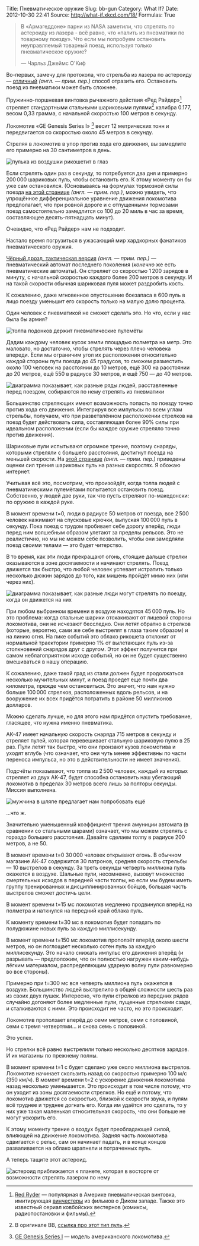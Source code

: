 Title: Пневматическое оружие
Slug: bb-gun
Category: What If?
Date: 2012-10-30 22:41
Source: http://what-if.xkcd.com/18/
Formulas: True

> В «Армагеддоне» парни из NASA заметили, что стрелять по астероиду из лазера - всё равно, что «палить из пневматики по товарному поезду». Что если мы попробуем остановить неуправляемый товарный поезд, используя только пневматическое оружие?
>
> — Чарльз Джеймс О'Киф

Во-первых, замечу для протокола, что стрельба из лазера по астероиду — [отличный](http://proceedings.aip.org/resource/2/apcpcs/664/1/509_1?bypassSSO=1) _(англ. — прим. пер.)_ способ отразить его. Остановить поезд из пневматики может быть сложнее.

Пружинно-поршневая винтовка рычажного действия «Ред Райдер»[^1] стреляет стандартными стальными шариковыми пулями[^2] калибра 0.177, весом 0,33 грамма, с начальной скоростью 100 метров в секунду.

Локомотив «GE Genesis Series I» [^3] весит 12 метрических тонн и передвигается со скоростью около 45 метров в секунду.

Стреляя в локомотив в упор против хода его движения, вы замедлите его примерно на 30 сантиметров в день.

![](/uploads/018-bb-gun/bb_1shot_ru.png "пулька из воздушки рикошетит в глаз")

Если стрелять один раз в секунду, то потребуется два дня и примерно 200&thinsp;000 шариковых пуль, чтобы остановить его. К этому моменту он бы уже сам остановился. (Основываясь на формулах тормозной силы поезда [на этой странице](https://pantherfile.uwm.edu/horowitz/www/PropulsionResistance.html) _(англ. — прим. пер.)_, можно увидеть, что упрощённое дифференциальное уравнение движения локомотива предполагает, что при ровной дороге и с отпущенными тормозами поезд самостоятельно замедлится со 100 до 20 миль в час за время, составляющее десять-пятнадцать минут).

Очевидно, что «Ред Райдер» нам не подходит.

Настало время погрузиться в ужасающий мир хардкорных фанатиков пневматического оружия.

[Чёрный дрозд, тактическая версия](http://www.drozdmax.com/bb-machine-guns/tactical-edition-blackbird.html) _(англ. — прим. пер.)_ — пневматический автомат последнего поколения (_конечно_ же есть пневматические автоматы). Он стреляет со скоростью 1&thinsp;200 зарядов в минуту, с начальной скоростью каждого более 200 метров в секунду. И на такой скорости обычная шариковая пуля может раздробить кость.

К сожалению, даже мгновенное опустошение боезапаса в 600 пуль в лицо поезду уменьшит его скорость только на малую долю процента.

Один человек с пневматикой не сможет сделать это. Но что, если у нас была бы армия?

![](/uploads/018-bb-gun/bb_army.png "толпа подонков держит пневматические пулемёты")

Дадим каждому человек кусок земли площадью полметра на метр. Это маловато, но достаточно, чтобы стрелять через плечо человека впереди. Если мы ограничим угол их расположения относительно каждой стороны пути поезда до 45 градусов, то сможем разместить около 100 человек на расстоянии до 10 метров, ещё 300 на расстоянии до 20 метров, ещё 550 в радиусе 30 метров, и ещё 750 — до 40 метров.

![](/uploads/018-bb-gun/bb_layout_ru.png "диаграмма показывает, как разные ряды людей, расставленные перед поездом, собираются по нему стрелять из пневматики")

Большинство стреляющих имеют возможность попасть по поезду точно против хода его движения. Интегрируя все импульсы по всем углам стрельбы, получаем, что при разветвлённом расположении стрелков на поезд будет действовать сила, составляющая более 90% силы при идеальном расположении (если бы каждое оружие стреляло точно против движения).

Шариковые пули испытывают огромное трение, поэтому снаряды, которыми стреляли с большего расстояния, достигнут поезда на меньшей скорости. На [этой странице](http://www.swatairsoft.eu/37.html) _(англ. — прим. пер.)_ приведены оценки сил трения шариковых пуль на разных скоростях. Я обожаю интернет.

Учитывая всё это, посмотрим, что произойдёт, когда толпа людей с пневматическими пулемётами попытается остановить поезд. Собственно, у людей две руки, так что пусть стреляют по-македонски: по оружию в каждой руке.

В момент времени t=0, люди в радиусе 50 метров от поезда, все 2&thinsp;500 человек нажимают на спусковые крючки, выпуская 100&thinsp;000 пуль в секунду. Пока поезд с трудом пробивает себе дорогу вперёд, люди перед ним волшебным образом улетают за пределы рельсов. Это не реалистично, но мы не можем себе позволить, чтобы они замедляли поезд своими телами — это будет читерство.

В то время, как эти люди прекращают огонь, стоящие дальше стрелки оказываются в зоне досягаемости и начинают стрелять. Поезд движется так быстро, что любой человек успевает истратить только несколько дюжин зарядов до того, как мишень пройдёт мимо них (или через них).

![](/uploads/018-bb-gun/bb_moving_ru.png "диаграмма показывает, как разные люди могут стрелять по поезду, когда он движется на них")

При любом выбранном времени в воздухе находятся 45&thinsp;000 пуль. Но это проблема: когда стальные шарики отскакивают от лицевой стороны локомотива, они не исчезают бесследно. Они летят обратно в стрелков (которые, вероятно, сами же себе выстрелят в глаза таким образом) и на линию огня. На пике событий это облако рикошета отклонит от нормальной траектории примерно 1% от вылетающих пуль из-за столкновений снарядов друг с другом. Этот эффект получится при самом неблагоприятном исходе событий, но он не будет существенно вмешиваться в нашу операцию.

К сожалению, даже такой град из стали должен будет продолжаться несколько мучительных минут, и поезд проедет еще почти два километра, прежде чем остановиться. Это значит, что нам нужно больше 100&thinsp;000 стрелков, расположенных вдоль рельсов, и на вооружение их всех придётся потратить в районе 50 миллионов долларов.

Можно сделать лучше, но для этого нам придётся опустить требование, гласящее, что нужна именно пневматика.

АК-47 имеет начальную скорость снаряда 715 метров в секунду и стреляет пулей, которая перевешивает стальную шариковую пулю в 25 раз. Пули летят так быстро, что они пронзают кузов локомотива и уходят вглубь (что означает, что они чуть менее эффективны по части переноса импульса, но это в действительности не имеет значения).

Подсчёты показывают, что толпа из 2&thinsp;500 человек, каждый из которых стреляет из двух АК-47, будет способна остановить наш убегающий локомотив в пределах 30 метров всего лишь за полторы секунды. Миссия выполнена.

![](/uploads/018-bb-gun/bb_more_ru.png "мужчина в шляпе предлагает нам попробовать ещё")

...что ж.

Значительно уменьшенный коэффициент трения амуниции автомата (в сравнении со стальными шарами) означает, что мы можем стрелять с гораздо большего расстояния. Давайте сделаем толпу в радиусе 200 метров, а не 50.

В момент времени t=0 30&thinsp;000 человек открывают огонь. В обычном магазине АК-47 содержится 30 патронов, средняя скорость стрельбы — 10 выстрелов в секунду. За треть секунды четверть миллиона пуль окажется в воздухе. Шальные пули, несомненно, вызовут множество смертельных исходов в передней части толпы, но если мы будем иметь группу тренированных и дисциплинированных бойцов, большая часть выстрелов сможет достичь цели.

В момент времени t=15 мс локомотив медленно продвинулся вперёд на полметра и наткнулся на передний край облака пуль.

К моменту времени t=30 мс в локомотив будет попадать по полудюжине новых пуль за каждую миллисекунду.

В момент времени t=150 мс локомотив проползёт вперёд около шести метров, но он поглощает несколько сотен пуль за каждую миллисекунду. Это начало снижать импульс его движения вперёд (и разрывать — предположим, что он полностью нагружен каким-нибудь лёгким материалом, распределяющим ударную волну пули равномерно во все стороны).

Примерно при t=300 мс вся четверть миллиона пуль окажется в воздухе. Большинство людей выстрелило в общей сложности шесть раз из своих двух пушек. Интересно, что пули стрелков из передних рядов случайно догоняют более медленные пули, пущенные стрелками сзади, и сталкиваются с ними. Это происходит не часто, но это происходит.

Локомотив проползает вперёд до семи метров, семи с половиной, семи с тремя четвертями... и снова семь с половиной.

Это успех.

Но стрелки всё равно выстрелили только несколько десятков зарядов. И их магазины по прежнему полны.

В момент времени t=1 с будет сделано уже около миллиона выстрелов. Локомотив начинает скользить назад со скоростью примерно 100 м/с (350 км/ч). В момент времени t=2 с ускорение движения локомотива назад несколько уменьшается. Это происходит в том числе потому, что он уходит из зоны досягаемости стрелков. Но ещё и потому, что локомотив движется со скоростью, близкой к скорости звука, и пулям всё труднее и труднее догнать его. Когда им удаётся это сделать, то у них уже такая маленькая относительная скорость, что они больше не могут ускорить его.

К этому моменту трение о воздух будет преобладающей силой, влияющей на движение локомотива. Задняя часть локомотива сдвигается с рельс, сам он начинает падать, и в конце концов разваливается на облако шрапнели и потраченных пуль.

А теперь тащите этот астероид.

![](/uploads/018-bb-gun/bb_asteroid_ru.png "астероид приближается к планете, которая в восторге от возможности стрелять лазером по нему")

[^1]: [Red Ryder](http://en.wikipedia.org/wiki/Red_Ryder_BB_Gun) — популярная в Америке пневматическая винтовка, имитирующая [винчестеры](http://ru.wikipedia.org/wiki/Винчестер_(винтовка)) из фильмов о Диком западе. Также это известный сериал ковбойских вестернов (комиксы, радиопостановки и фильмы).
[^2]: В оригинале BB, [ссылка про этот тип пуль](http://shooting-ua.com/arm-books/arm_book_99.htm#2).
[^3]: [GE Genesis Series I](http://en.wikipedia.org/wiki/GE_Genesis) — модель американского локомотива.
